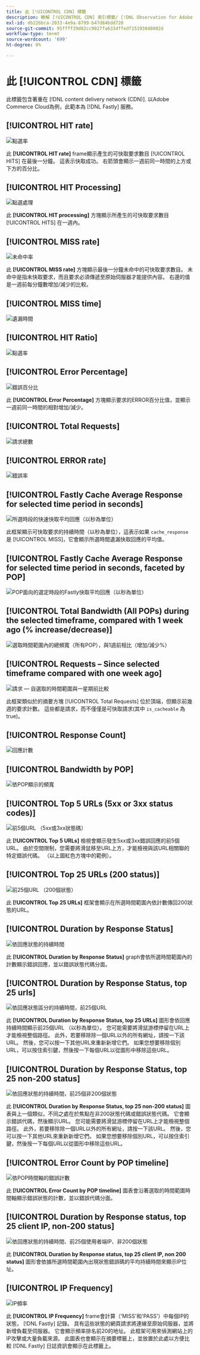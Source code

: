 ```yaml
---
title: 此 [!UICONTROL CDN] 標籤
description: 瞭解 [!UICONTROL CDN] 索引標籤/ [!DNL Observation for Adobe Commerce].
exl-id: db22bbca-2033-4e9a-8799-b47d84bdd720
source-git-commit: 95ffff39d82cc9027fa633dffedf15193040802d
workflow-type: tm+mt
source-wordcount: '699'
ht-degree: 0%

---
```


# 此 [!UICONTROL CDN] 標籤

此標籤包含著重在 [!DNL content delivery network (CDN)]. 以Adobe Commerce Cloud為例，此範本為 [!DNL Fastly] 服務。

## [!UICONTROL HIT rate]

![點選率](../../assets/tools/observation-for-adobe-commerce/cdn-tab-1.png)

此 **[!UICONTROL HIT rate]** frame顯示產生的可快取要求數目 [!UICONTROL HITS] 在最後一分鐘。 這表示快取成功。 右箭頭會顯示一週前同一時間的上方或下方的百分比。

## [!UICONTROL HIT Processing]

![點選處理](../../assets/tools/observation-for-adobe-commerce/cdn-tab-2.png)

此 **[!UICONTROL HIT processing]** 方塊顯示所產生的可快取要求數目 [!UICONTROL HITS] 在一週內。

## [!UICONTROL MISS rate]

![未命中率](../../assets/tools/observation-for-adobe-commerce/cdn-tab-3.png)

此 **[!UICONTROL MISS rate]** 方塊顯示最後一分鐘未命中的可快取要求數目。 未命中是指未快取要求，而且要求必須傳遞至原始伺服器才能提供內容。 右邊的值是一週前每分鐘數增加/減少的比較。

## [!UICONTROL MISS time]

![遺漏時間](../../assets/tools/observation-for-adobe-commerce/cdn-tab-4.png)

## [!UICONTROL HIT Ratio]

![點選率](../../assets/tools/observation-for-adobe-commerce/cdn-tab-5.png)

## [!UICONTROL Error Percentage]

![錯誤百分比](../../assets/tools/observation-for-adobe-commerce/cdn-tab-6.png)

此 **[!UICONTROL Error Percentage]** 方塊顯示要求的ERROR百分比值，並顯示一週前同一時間的相對增加/減少。

## [!UICONTROL Total Requests]

![請求總數](../../assets/tools/observation-for-adobe-commerce/cdn-tab-7.png)

## [!UICONTROL ERROR rate]

![錯誤率](../../assets/tools/observation-for-adobe-commerce/cdn-tab-8.png)

## [!UICONTROL Fastly Cache Average Response for selected time period in seconds]

![所選時段的快速快取平均回應（以秒為單位）](../../assets/tools/observation-for-adobe-commerce/cdn-tab-9.png)

此框架顯示可快取要求的持續時間（以秒為單位），這表示如果 `cache_response` 是 [!UICONTROL MISS]，它會顯示所選時間遺漏快取回應的平均值。

## [!UICONTROL Fastly Cache Average Response for selected time period in seconds, faceted by POP]

![POP面向的選定時段的Fastly快取平均回應（以秒為單位）](../../assets/tools/observation-for-adobe-commerce/cdn-tab-10.png)

## [!UICONTROL Total Bandwidth (All POPs) during the selected timeframe, compared with 1 week ago (% increase/decrease)]

![選取時間範圍內的總頻寬（所有POP），與1週前相比（增加/減少%）](../../assets/tools/observation-for-adobe-commerce/cdn-tab-11.png)

## [!UICONTROL Requests – Since selected timeframe compared with one week ago]

![請求 — 自選取的時間範圍與一星期前比較](../../assets/tools/observation-for-adobe-commerce/cdn-tab-12.png)

此框架類似於的摘要方塊 [!UICONTROL Total Requests] 位於頂端，但顯示前幾週的要求計數。 這些都是請求，而不僅僅是可快取請求(其中 `is_cacheable` 為true)。

## [!UICONTROL Response Count]

![回應計數](../../assets/tools/observation-for-adobe-commerce/cdn-tab-13.png)

## [!UICONTROL Bandwidth by POP]

![依POP顯示的頻寬](../../assets/tools/observation-for-adobe-commerce/cdn-tab-14.png)

## [!UICONTROL Top 5 URLs (5xx or 3xx status codes)]

![前5個URL （5xx或3xx狀態碼）](../../assets/tools/observation-for-adobe-commerce/cdn-tab-15.gif)

此 **[!UICONTROL Top 5 URLs]** 檢視會顯示發生5xx或3xx錯誤回應的前5個URL。 由於空間限制，您需要將滑鼠移至URL上方，才能檢視與該URL相關聯的特定錯誤代碼。 （以上圖紅色方塊中的範例）。

## [!UICONTROL Top 25 URLs (200 status)]

![前25個URL （200個狀態）](../../assets/tools/observation-for-adobe-commerce/cdn-tab-16.gif)

此 **[!UICONTROL Top 25 URLs]** 框架會顯示在所選時間範圍內依計數傳回200狀態的URL。

## [!UICONTROL Duration by Response Status]

![依回應狀態的持續時間](../../assets/tools/observation-for-adobe-commerce/cdn-tab-17.png)

此 **[!UICONTROL Duration by Response Status]** graph會依所選時間範圍內的計數顯示錯誤回應，並以錯誤狀態代碼分面。

## [!UICONTROL Duration by Response Status, top 25 urls]

![依回應狀態區分的持續時間，前25個URL](../../assets/tools/observation-for-adobe-commerce/cdn-tab-18.gif)

此 **[!UICONTROL Duration by Response Status, top 25 URLs]** 圖形會依回應持續時間顯示前25個URL （以秒為單位）。 您可能需要將滑鼠游標停留在URL上才能檢視整個路徑。 此外，若要移除除一個URL以外的所有網址，請按一下該URL。 然後，您可以按一下其他URL來重新新增它們。 如果您想要移除個別URL，可以按住索引鍵，然後按一下每個URL以從圖形中移除這些URL。

## [!UICONTROL Duration by Response Status, top 25 non-200 status]

![依回應狀態的持續時間，前25個非200個狀態](../../assets/tools/observation-for-adobe-commerce/cdn-tab-19.gif)

此 **[!UICONTROL Duration by Response Status, top 25 non-200 status]** 圖表與上一個類似，不同之處在於焦點在非200狀態代碼或錯誤狀態代碼。 它會顯示錯誤代碼，然後顯示URL。 您可能需要將滑鼠游標停留在URL上才能檢視整個路徑。 此外，若要移除除一個URL以外的所有網址，請按一下該URL。 然後，您可以按一下其他URL來重新新增它們。 如果您想要移除個別URL，可以按住索引鍵，然後按一下每個URL以從圖形中移除這些URL。

## [!UICONTROL Error Count by POP timeline]

![依POP時間軸的錯誤計數](../../assets/tools/observation-for-adobe-commerce/cdn-tab-20.png)

此 **[!UICONTROL Error Count by POP timeline]** 圖表會沿著選取的時間範圍時間軸顯示錯誤狀態的計數，並以錯誤代碼分面。

## [!UICONTROL Duration by Response status, top 25 client IP, non-200 status]

![依回應狀態的持續時間、前25個使用者端IP、非200個狀態](../../assets/tools/observation-for-adobe-commerce/cdn-tab-21.gif)

此 **[!UICONTROL Duration by Response status, top 25 client IP, non 200 status]** 圖形會依據所選時間範圍內出現狀態錯誤碼的平均持續時間來顯示IP位址。

## [!UICONTROL IP Frequency]

![IP頻率](../../assets/tools/observation-for-adobe-commerce/cdn-tab-22.jpeg)

此 **[!UICONTROL IP Frequency]** frame會計算（&#39;MISS&#39;和&#39;PASS&#39;）中每個IP的狀態， [!DNL Fastly] 記錄。 具有這些狀態的網頁請求將連線至原始伺服器，並將新增負載至伺服器。 它會顯示頻率排名前20的地址。 此框架可用來偵測網站上的IP攻擊或大量負載來源。 此圖表也會顯示在摘要標籤上，並放置於此處以方便比較 [!DNL Fastly] 日誌資訊會顯示在此標籤上。
